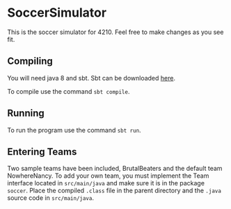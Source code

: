 # SoccerSimulator

This is the soccer simulator for 4210.  Feel free to make changes as you see fit.

## Compiling

You will need java 8 and sbt.  Sbt can be downloaded [here](http://www.scala-sbt.org).

To compile use the command `sbt compile`.

## Running

To run the program use the command `sbt run`.

## Entering Teams

Two sample teams have been included, BrutalBeaters and the default team NowhereNancy.  To add your own team, you must implement the Team interface located in `src/main/java` and make sure it is in the package `soccer`.  Place the compiled `.class` file in the parent directory and the `.java` source code in `src/main/java`.

